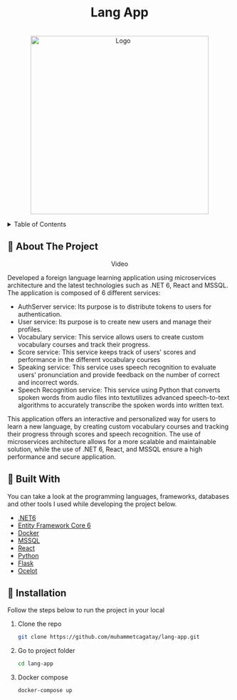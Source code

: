 
<div align="center">
 
  <h1> Lang App </h1>
  
</div>


<!-- PROJECT LOGO -->
<br />
<div align="center">
  <a href="https://github.com/muhammetcagatay/VivaceAPI">
    <img src="https://hips.hearstapps.com/hmg-prod.s3.amazonaws.com/images/screen-shot-2020-03-25-at-12-00-45-pm-1585152076.png?crop=0.990xw:0.990xh;0.00510xw,0.00510xh&resize=480:*" alt="Logo" width="400">
  </a>

  <p align="center">

  </p>
</div>



<!-- TABLE OF CONTENTS -->
<details>
  <summary>Table of Contents</summary>
  <ol>
    <li><a href="#beginner-about-the-project">About The Project</a></li>
    <li><a href="#hammer-built-with">Built With</a></li>
    <li><a href="#electric_plug-installation">Installation</a></li>
  </ol>
</details>



<!-- ABOUT THE PROJECT -->
## :beginner: About The Project

<div align="center">
 
 Video
 
</div>

Developed a foreign language learning application using microservices architecture and the latest technologies such as .NET 6, React and MSSQL. The application is composed of 6 different services:

* AuthServer service: Its purpose is to distribute tokens to users for authentication.
* User service: Its purpose is to create new users and manage their profiles.
* Vocabulary service: This service allows users to create custom vocabulary courses and track their progress.
* Score service: This service keeps track of users' scores and performance in the different vocabulary courses
* Speaking service: This service uses speech recognition to evaluate users' pronunciation and provide feedback on the number of correct and incorrect words.
* Speech Recognition service: This service using Python that converts spoken words from audio files into textutilizes advanced speech-to-text algorithms to accurately transcribe the spoken words into written text. 


This application offers an interactive and personalized way for users to learn a new language, by creating custom vocabulary courses and tracking their progress through scores and speech recognition. The use of microservices architecture allows for a more scalable and maintainable solution, while the use of .NET 6, React, and MSSQL ensure a high performance and secure application.

## :hammer: Built With

You can take a look at the programming languages, frameworks, databases and other tools I used while developing the project below.

* [.NET6](https://docs.microsoft.com/tr-tr/dotnet/core/introduction)
* [Entity Framework Core 6](https://docs.microsoft.com/tr-tr/ef/core/)
* [Docker](https://www.docker.com)
* [MSSQL](https://learn.microsoft.com/en-us/sql/?view=sql-server-ver16)
* [React](https://reactjs.org/)
* [Python](https://docs.python.org/3/)
* [Flask](https://flask.palletsprojects.com/en/2.2.x/)
* [Ocelot](https://github.com/ThreeMammals/Ocelot)

## :electric_plug: Installation

Follow the steps below to run the project in your local

1. Clone the repo
   ```sh
   git clone https://github.com/muhammetcagatay/lang-app.git
   ```
2. Go to project folder
   ```sh
   cd lang-app
   ```
3. Docker compose
   ```sh
   docker-compose up


<!-- MARKDOWN LINKS & IMAGES -->
<!-- https://www.markdownguide.org/basic-syntax/#reference-style-links -->
[contributors-shield]: https://img.shields.io/github/contributors/othneildrew/Best-README-Template.svg?style=for-the-badge
[contributors-url]: https://github.com/othneildrew/Best-README-Template/graphs/contributors
[forks-shield]: https://img.shields.io/github/forks/othneildrew/Best-README-Template.svg?style=for-the-badge
[forks-url]: https://github.com/othneildrew/Best-README-Template/network/members
[stars-shield]: https://img.shields.io/github/stars/othneildrew/Best-README-Template.svg?style=for-the-badge
[stars-url]: https://github.com/othneildrew/Best-README-Template/stargazers
[issues-shield]: https://img.shields.io/github/issues/othneildrew/Best-README-Template.svg?style=for-the-badge
[issues-url]: https://github.com/othneildrew/Best-README-Template/issues
[license-shield]: https://img.shields.io/github/license/othneildrew/Best-README-Template.svg?style=for-the-badge
[license-url]: https://github.com/othneildrew/Best-README-Template/blob/master/LICENSE.txt
[linkedin-shield]: https://img.shields.io/badge/-LinkedIn-black.svg?style=for-the-badge&logo=linkedin&colorB=555
[linkedin-url]: https://linkedin.com/in/othneildrew
[product-screenshot]: images/screenshot.png

